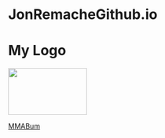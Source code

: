 <!DOCTYPE html>
<html>
<head>
  <h1>JonRemacheGithub.io</h1>
</head>
<body>
<h1>My Logo</h1>
</body>
  <div>
    <img src="images/logoo.jpg" width="160" height="95">
  </div>
<div id="div5">
  </div>
  <body>
  <p><a href= "http://www.mmabum.com">MMABum</a><p>
